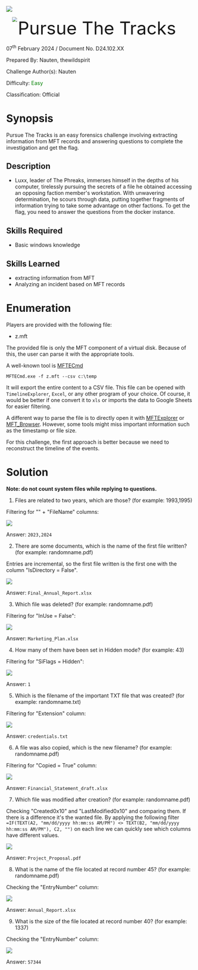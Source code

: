 ![](assets/images/banner.png)

<img src='assets/images/htb.png' style='margin-left: 20px; zoom: 80%;' align=left /> <font size='10'> Pursue The Tracks</font>

07<sup>th</sup> February 2024 / Document No. D24.102.XX

Prepared By: Nauten, thewildspirit

Challenge Author(s): Nauten

Difficulty: <font color=green>Easy</font>

Classification: Official

# Synopsis

Pursue The Tracks is an easy forensics challenge involving extracting information from MFT records and answering questions to complete the investigation and get the flag.


## Description

* Luxx, leader of The Phreaks, immerses himself in the depths of his computer, tirelessly pursuing the secrets of a file he obtained accessing an opposing faction member's workstation. With unwavering determination, he scours through data, putting together fragments of information trying to take some advantage on other factions. To get the flag, you need to answer the questions from the docker instance.

## Skills Required

* Basic windows knowledge

## Skills Learned

* extracting information from MFT
* Analyzing an incident based on MFT records

# Enumeration

Players are provided with the following file:

- z.mft

The provided file is only the MFT component of a virtual disk.
Because of this, the user can parse it with the appropriate tools.

A well-known tool is [MFTECmd](https://github.com/EricZimmerman/MFTECmd)
```console
MFTECmd.exe -f z.mft --csv c:\temp
```
It will export the entire content to a CSV file. This file can be opened with `TimelineExplorer`, `Excel`, or any other program of your choice. Of course, it would be better if one convert it to `xls` or imports the data to Google Sheets for easier filtering.

A different way to parse the file is to directly open it with [MFTExplorer](https://www.sans.org/tools/mftexplorer/) or [MFT_Browser](https://github.com/kacos2000/MFT_Browser). However, some tools might miss important information such as the timestamp or file size.

For this challenge, the first approach is better because we need to reconstruct the timeline of the events.

# Solution

**Note: do not count system files while replying to questions.**

1. Files are related to two years, which are those? (for example: 1993,1995)

Filtering for "" + "FileName" columns:

![](assets/images/q1.png)

Answer: `2023,2024`

2. There are some documents, which is the name of the first file written? (for example: randomname.pdf)

Entries are incremental, so the first file written is the first one with the column "IsDirectory = False".

![](assets/images/q2.png)

Answer: `Final_Annual_Report.xlsx`

3. Which file was deleted? (for example: randomname.pdf)

Filtering for "InUse = False":

![](assets/images/q3.png)

Answer: `Marketing_Plan.xlsx`

4. How many of them have been set in Hidden mode? (for example: 43)

Filtering for "SiFlags = Hidden":

![](assets/images/q4.png)

Answer: `1`

5. Which is the filename of the important TXT file that was created? (for example: randomname.txt)

Filtering for "Extension" column:

![](assets/images/q5.png)

Answer: `credentials.txt`


6. A file was also copied, which is the new filename? (for example: randomname.pdf)

Filtering for "Copied = True" column:

![](assets/images/q6.png)

Answer: `Financial_Statement_draft.xlsx`

7. Which file was modified after creation? (for example: randomname.pdf)

Checking "Created0x10" and "LastModified0x10" and comparing them. If there is a difference it's the wanted file. By applying the following filter `=IF(TEXT(A2, "mm/dd/yyyy hh:mm:ss AM/PM") <> TEXT(B2, "mm/dd/yyyy hh:mm:ss AM/PM"), C2, "")` on each line we can quickly see which columns have different values.

![](assets/images/q7.png)

Answer: `Project_Proposal.pdf`

8. What is the name of the file located at record number 45? (for example: randomname.pdf)

Checking the "EntryNumber" column:

![](assets/images/q8.png)

Answer: `Annual_Report.xlsx`

9. What is the size of the file located at record number 40? (for example: 1337)

Checking the "EntryNumber" column:

![](assets/images/q9.png)

Answer: `57344`

